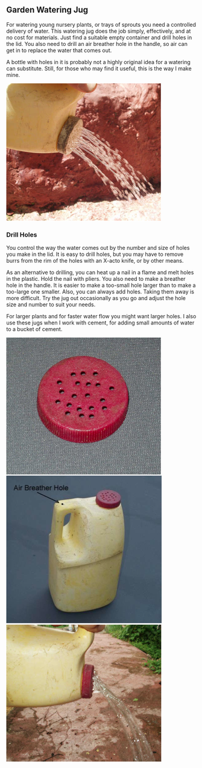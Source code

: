 ## Garden Watering Jug

For watering young nursery plants, or trays of sprouts you need a controlled delivery of water. This watering jug does the job simply, effectively, and at no cost for
materials. Just find a suitable empty container and drill holes in the lid. You also need to drill an air breather hole in the handle, so air can get in to replace the water that comes out.

A bottle with holes in it is probably not a highly original idea for a watering can substitute. Still, for those who may find it useful, this is the way I make mine.

![](Captura%20de%20pantalla%202014-06-30%20a%20la(s)%204.30.56%20p.m..png)

### Drill Holes

You control the way the water comes out by the number and size of holes you make in the lid. It is easy to drill holes, but you may have to remove burrs from the rim of the holes with an X-acto knife, or by other means.

As an alternative to drilling, you can heat up a nail in a flame and melt holes in the plastic. Hold the nail with pliers. You also need to make a breather hole in the handle.
It is easier to make a too-small hole larger than to make a too-large one smaller. Also, you can always add holes. Taking them away is more difficult. Try the jug out occasionally as you go and adjust the hole size and number to suit your needs.

For larger plants and for faster water flow you might want larger holes. I also use these jugs when I work with cement, for adding small amounts of water to a bucket of cement.

![](Captura%20de%20pantalla%202014-06-30%20a%20la(s)%204.31.06%20p.m..png)![](Captura%20de%20pantalla%202014-06-30%20a%20la(s)%204.31.12%20p.m..png)![](Captura%20de%20pantalla%202014-06-30%20a%20la(s)%204.31.19%20p.m..png)